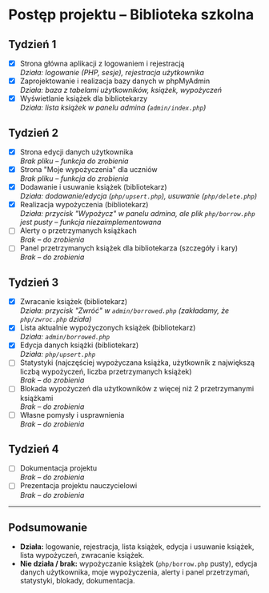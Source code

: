 # Postęp projektu – Biblioteka szkolna

## Tydzień 1
- [x] Strona główna aplikacji z logowaniem i rejestracją  
  _Działa: logowanie (PHP, sesje), rejestracja użytkownika_
- [x] Zaprojektowanie i realizacja bazy danych w phpMyAdmin  
  _Działa: baza z tabelami użytkowników, książek, wypożyczeń_
- [x] Wyświetlanie książek dla bibliotekarzy  
  _Działa: lista książek w panelu admina (`admin/index.php`)_

## Tydzień 2
- [x] Strona edycji danych użytkownika  
  _Brak pliku – funkcja do zrobienia_
- [x] Strona "Moje wypożyczenia" dla uczniów  
  _Brak pliku – funkcja do zrobienia_
- [x] Dodawanie i usuwanie książek (bibliotekarz)  
  _Działa: dodawanie/edycja (`php/upsert.php`), usuwanie (`php/delete.php`)_
- [x] Realizacja wypożyczenia (bibliotekarz)  
  _Działa: przycisk "Wypożycz" w panelu admina, ale plik `php/borrow.php` jest pusty – funkcja niezaimplementowana_
- [ ] Alerty o przetrzymanych książkach  
  _Brak – do zrobienia_
- [ ] Panel przetrzymanych książek dla bibliotekarza (szczegóły i kary)  
  _Brak – do zrobienia_

## Tydzień 3
- [x] Zwracanie książek (bibliotekarz)  
  _Działa: przycisk "Zwróć" w `admin/borrowed.php` (zakładamy, że `php/zwroc.php` działa)_
- [x] Lista aktualnie wypożyczonych książek (bibliotekarz)  
  _Działa: `admin/borrowed.php`_
- [x] Edycja danych książki (bibliotekarz)  
  _Działa: `php/upsert.php`_
- [ ] Statystyki (najczęściej wypożyczana książka, użytkownik z największą liczbą wypożyczeń, liczba przetrzymanych książek)  
  _Brak – do zrobienia_
- [ ] Blokada wypożyczeń dla użytkowników z więcej niż 2 przetrzymanymi książkami  
  _Brak – do zrobienia_
- [ ] Własne pomysły i usprawnienia  
  _Brak – do zrobienia_

## Tydzień 4
- [ ] Dokumentacja projektu  
  _Brak – do zrobienia_
- [ ] Prezentacja projektu nauczycielowi  
  _Brak – do zrobienia_

---

## Podsumowanie

- **Działa:** logowanie, rejestracja, lista książek, edycja i usuwanie książek, lista wypożyczeń, zwracanie książek.
- **Nie działa / brak:** wypożyczanie książek (`php/borrow.php` pusty), edycja danych użytkownika, moje wypożyczenia, alerty i panel przetrzymań, statystyki, blokady, dokumentacja.
